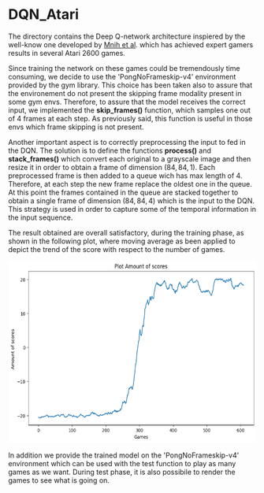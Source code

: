 # DQN_Atari


The directory contains the Deep Q-network architecture inspiered by the well-know one developed by [Mnih et al](https://www.nature.com/articles/nature14236/?source=post_page---------------------------). which has achieved expert gamers results in several Atari 2600 games. 

Since training the network on these games could be tremendously time consuming, we decide to use the 'PongNoFrameskip-v4' environment provided by the gym library.  This choice has been taken also to assure that the environement do not present the skipping frame modality present in some gym envs. Therefore, to assure that the model receives the correct input, we implemented the **skip_frames()** function, which samples one out of 4 frames at each step. As previously said, this function is useful in those envs which frame skipping is not present.

Another important aspect is to correctly preprocessing the input to fed in the DQN. The solution is to define the functions **process()** and **stack_frames()** which convert each original to a grayscale image and then resize it in order to obtain a frame of dimension $(84,84,1)$. Each preprocessed frame is then added to a queue wich has max length of 4. Therefore, at each step the new frame replace the oldest one in the queue. At this point the frames contained in the queue are stacked together to obtain a single frame of dimension $(84,84,4)$ which is the input to the DQN. This strategy is used in order to capture some of the temporal information in the input sequence. 

The result obtained are overall satisfactory, during the training phase, as shown in the following plot, where moving average as been applied to depict the trend of the score with respect to the number of games. 

<a href="url"><img src="https://github.com/gianluca-maselli/DQN_Atari/blob/main/plot/scores_pong.png" height="370" width="600" ></a>

In addition we provide the trained model on the 'PongNoFrameskip-v4' environment which can be used with the test function to play as many games as we want. During test phase, it is also possibile to render the games to see what is going on. 
